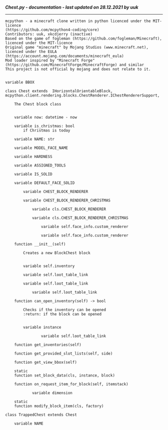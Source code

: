 ***Chest.py - documentation - last updated on 28.12.2021 by uuk***
___

    mcpython - a minecraft clone written in python licenced under the MIT-licence 
    (https://github.com/mcpython4-coding/core)
    Contributors: uuk, xkcdjerry (inactive)
    Based on the game of fogleman (https://github.com/fogleman/Minecraft), licenced under the MIT-licence
    Original game "minecraft" by Mojang Studios (www.minecraft.net), licenced under the EULA
    (https://account.mojang.com/documents/minecraft_eula)
    Mod loader inspired by "Minecraft Forge" (https://github.com/MinecraftForge/MinecraftForge) and similar
    This project is not official by mojang and does not relate to it.


    variable BBOX

    class Chest extends  IHorizontalOrientableBlock,  mcpython.client.rendering.blocks.ChestRenderer.IChestRendererSupport,  
        
        The Chest block class


        variable now: datetime - now

        variable is_christmas: bool
            if Christmas is today

        variable NAME: str

        variable MODEL_FACE_NAME

        variable HARDNESS

        variable ASSIGNED_TOOLS

        variable IS_SOLID

        variable DEFAULT_FACE_SOLID

            variable CHEST_BLOCK_RENDERER

            variable CHEST_BLOCK_RENDERER_CHRISTMAS

                variable cls.CHEST_BLOCK_RENDERER

                variable cls.CHEST_BLOCK_RENDERER_CHRISTMAS

                    variable self.face_info.custom_renderer

                    variable self.face_info.custom_renderer

        function __init__(self)
            
            Creates a new BlockChest block


            variable self.inventory

            variable self.loot_table_link

            variable self.loot_table_link

                variable self.loot_table_link

        function can_open_inventory(self) -> bool
            
            Checks if the inventory can be opened
            :return: if the block can be opened


            variable instance

                    variable self.loot_table_link

        function get_inventories(self)

        function get_provided_slot_lists(self, side)

        function get_view_bbox(self)

        static
        function set_block_data(cls, instance, block)

        function on_request_item_for_block(self, itemstack)

                variable dimension

        static
        function modify_block_item(cls, factory)

    class TrappedChest extends Chest

        variable NAME